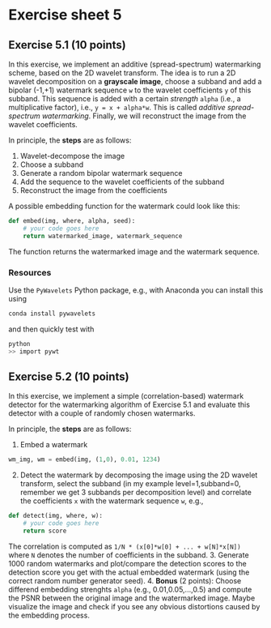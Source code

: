 # Exercise sheet 5

## Exercise 5.1 (10 points)

In this exercise, we implement an additive (spread-spectrum) watermarking
scheme, based on the 2D wavelet transform. The idea is
to run a 2D wavelet decomposition on a **grayscale image**, choose
a subband and add a bipolar (-1,+1) watermark sequence `w` to the wavelet
coefficients `y` of this subband. This sequence is added with a certain
*strength* `alpha` (i.e., a multiplicative factor), i.e., `y = x + alpha*w`.
This is called *additive spread-spectrum watermarking*.
Finally, we will reconstruct the image from the wavelet coefficients.

In principle, the **steps** are as follows:
1. Wavelet-decompose the image
2. Choose a subband
3. Generate a random bipolar watermark sequence
4. Add the sequence to the wavelet coefficients of the subband
5. Reconstruct the image from the coefficients

A possible embedding function for the watermark could look like this:

```python
def embed(img, where, alpha, seed):
    # your code goes here
    return watermarked_image, watermark_sequence
```

The function returns the watermarked image and the watermark sequence.

### Resources

Use the `PyWavelets` Python package, e.g., with Anaconda you can
install this using

```bash
conda install pywavelets
```
and then quickly test with
```bash
python
>> import pywt
```

## Exercise 5.2 (10 points)

In this exercise, we implement a simple (correlation-based)
watermark detector for the watermarking algorithm of
Exercise 5.1 and evaluate this detector with a couple of
randomly chosen watermarks.

In principle, the **steps** are as follows:
1. Embed a watermark
```python
wm_img, wm = embed(img, (1,0), 0.01, 1234)
```
2. Detect the watermark by decomposing the image using the 2D wavelet transform,
select the subband (in my example level=1,subband=0, remember we get 3 subbands
per decomposition level) and correlate the coefficients `x` with the watermark sequence `w`, e.g.,
```python
def detect(img, where, w):
    # your code goes here
    return score
```
The correlation is computed as `1/N * (x[0]*w[0] + ... + w[N]*x[N])`
 where `N` denotes the number of coefficients in the subband.
3. Generate 1000 random watermarks and plot/compare the detection scores to the
detection score you get with the actual embedded watermark (using the correct
random number generator seed).
4. **Bonus** (2 points): Choose differend embedding strenghts `alpha` (e.g., 0.01,0.05,...,0.5) and compute the PSNR
between the original image and the watermarked image. Maybe visualize the image
and check if you see any obvious distortions caused by the embedding process.
